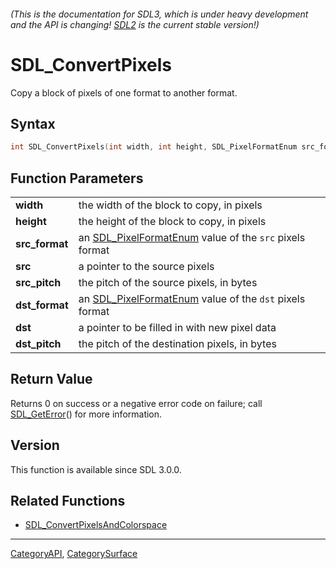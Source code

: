 ###### (This is the documentation for SDL3, which is under heavy development and the API is changing! [SDL2](https://wiki.libsdl.org/SDL2/) is the current stable version!)
# SDL_ConvertPixels

Copy a block of pixels of one format to another format.

## Syntax

```c
int SDL_ConvertPixels(int width, int height, SDL_PixelFormatEnum src_format, const void *src, int src_pitch, SDL_PixelFormatEnum dst_format, void *dst, int dst_pitch);

```

## Function Parameters

|                    |                                                                                |
| ------------------ | ------------------------------------------------------------------------------ |
| **width**          | the width of the block to copy, in pixels                                      |
| **height**         | the height of the block to copy, in pixels                                     |
| **src_format**     | an [SDL_PixelFormatEnum](SDL_PixelFormatEnum) value of the `src` pixels format |
| **src**            | a pointer to the source pixels                                                 |
| **src_pitch**      | the pitch of the source pixels, in bytes                                       |
| **dst_format**     | an [SDL_PixelFormatEnum](SDL_PixelFormatEnum) value of the `dst` pixels format |
| **dst**            | a pointer to be filled in with new pixel data                                  |
| **dst_pitch**      | the pitch of the destination pixels, in bytes                                  |

## Return Value

Returns 0 on success or a negative error code on failure; call
[SDL_GetError](SDL_GetError)() for more information.

## Version

This function is available since SDL 3.0.0.

## Related Functions

* [SDL_ConvertPixelsAndColorspace](SDL_ConvertPixelsAndColorspace)

----
[CategoryAPI](CategoryAPI), [CategorySurface](CategorySurface)


